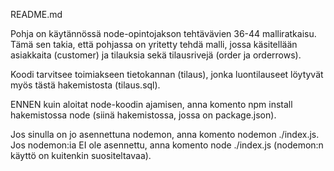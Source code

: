 README.md

Pohja on käytännössä node-opintojakson tehtävävien 36-44 malliratkaisu. Tämä sen takia, että pohjassa on yritetty tehdä malli, 
jossa käsitellään asiakkaita (customer) ja tilauksia sekä tilausrivejä (order ja orderrows).

Koodi tarvitsee toimiakseen tietokannan (tilaus), jonka luontilauseet löytyvät myös tästä hakemistosta (tilaus.sql). 

ENNEN kuin aloitat node-koodin ajamisen, anna komento npm install hakemistossa node (siinä hakemistossa, jossa on package.json). 

Jos sinulla on jo asennettuna nodemon, anna komento nodemon ./index.js. Jos nodemon:ia EI ole asennettu, anna komento node ./index.js (nodemon:n käyttö on kuitenkin suositeltavaa).
